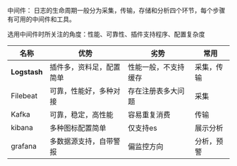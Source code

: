 中间件：
日志的生命周期一般分为采集，传输，存储和分析四个环节，每个步骤有可用的中间件和工具。

选用中间件时所关注的角度：性能、可靠性、插件支持程序、配置复杂度

|名称|优势|劣势|常用|
|-|-|-|-|
|**Logstash**|插件多，资料足，配置简单|性能一般，不支持缓存|采集，传输|
|Filebeat|可靠，性能好，多种对接|存在注册表多大问题|采集|
|Kafka|可靠，稳定，高性能|容易重复消费|传输|
|kibana|多种图标配置简单|仅支持es|展示分析|
|grafana|多数据源支持，自带警报|偏监控方向|分析，预警|


